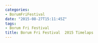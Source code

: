```yaml
---
categories:
- BorumFriFestival
date: "2015-08-27T15:11:45Z"
tags:
- Borum Fri Festival
title: Borum Fri Festival  2015 Timelaps
---
```


